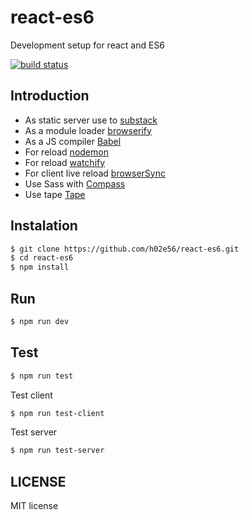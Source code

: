 react-es6
=============

Development setup for react and ES6  

[![build status](https://travis-ci.org/h02e56/react-es6.svg?branch=master)](http://travis-ci.org/h02e56/es6-react)

## Introduction

* As static server use to [substack](https://github.com/substack/substack-flavored-webapp)  
* As a module loader [browserify](http://browserify.org/)  
* As a JS compiler [Babel](https://babeljs.io/)
* For reload [nodemon](http://nodemon.io)  
* For reload [watchify](https://github.com/substack/watchify)  
* For client live reload [browserSync](http://www.browsersync.io)  
* Use Sass with [Compass](http://compass-style.org/)
* Use tape [Tape](https://github.com/substack/tape)

## Instalation

```sh
$ git clone https://github.com/h02e56/react-es6.git
$ cd react-es6
$ npm install
```

## Run

```sh
$ npm run dev
```

## Test

```sh
$ npm run test
```
Test client 
```sh
$ npm run test-client
```
Test server 
```sh
$ npm run test-server
```

## LICENSE

MIT license







